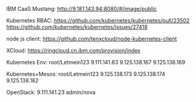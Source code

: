 IBM CaaS Mustang: http://9.181.143.94:8080/#/image/public

Kubernetes RBAC: https://github.com/kubernetes/kubernetes/pull/23502 
                 https://github.com/kubernetes/kubernetes/issues/27418

node js client: https://github.com/tenxcloud/node-kubernetes-client

XCloud: https://ringcloud.cn.ibm.com/provision/index

Kubernetes Env:
root/Letmein123
9.111.141.63 
9.125.138.167
9.125.138.169

Kubernetes+Mesos:
root/Letmein123
9.125.138.173
9.125.138.174
9.125.138.182

OpenStack:
9.111.141.23
admin/nova

